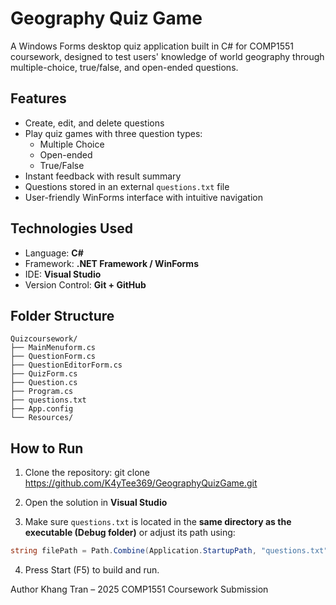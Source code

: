 # Geography Quiz Game

A Windows Forms desktop quiz application built in C# for COMP1551 coursework, designed to test users' knowledge of world geography through multiple-choice, true/false, and open-ended questions.

## Features

- Create, edit, and delete questions
- Play quiz games with three question types:
  - Multiple Choice
  - Open-ended
  - True/False
- Instant feedback with result summary
- Questions stored in an external `questions.txt` file
- User-friendly WinForms interface with intuitive navigation

## Technologies Used

- Language: **C#**
- Framework: **.NET Framework / WinForms**
- IDE: **Visual Studio**
- Version Control: **Git + GitHub**

## Folder Structure
```
Quizcoursework/
├── MainMenuform.cs
├── QuestionForm.cs
├── QuestionEditorForm.cs
├── QuizForm.cs
├── Question.cs
├── Program.cs
├── questions.txt
├── App.config
└── Resources/
```


## How to Run

1. Clone the repository:
git clone https://github.com/K4yTee369/GeographyQuizGame.git

2. Open the solution in **Visual Studio**

3. Make sure `questions.txt` is located in the **same directory as the executable (Debug folder)** or adjust its path using:
```csharp
string filePath = Path.Combine(Application.StartupPath, "questions.txt");
```
4. Press Start (F5) to build and run.

Author
Khang Tran – 2025 COMP1551 Coursework Submission
